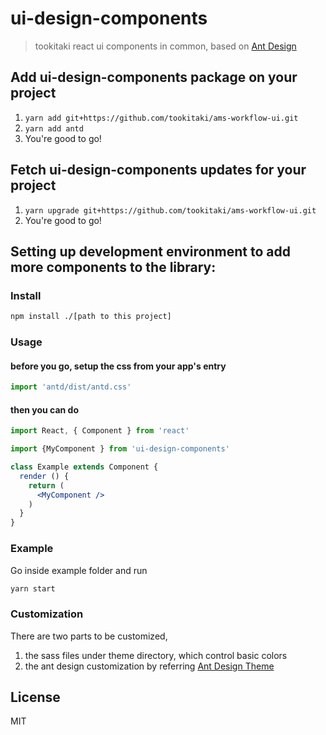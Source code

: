 # ui-design-components

> tookitaki react ui components in common, based on [Ant Design](https://ant.design)

## Add ui-design-components package on your project
1. `yarn add git+https://github.com/tookitaki/ams-workflow-ui.git`
2. `yarn add antd`
3. You're good to go!

## Fetch ui-design-components updates for your project
1. `yarn upgrade git+https://github.com/tookitaki/ams-workflow-ui.git`
2. You're good to go!

## Setting up development environment to add more components to the library:

### Install

```bash
npm install ./[path to this project]
```

### Usage

#### before you go, setup the css from your app's entry

```js
import 'antd/dist/antd.css'
```

#### then you can do

```jsx
import React, { Component } from 'react'

import {MyComponent } from 'ui-design-components'

class Example extends Component {
  render () {
    return (
      <MyComponent />
    )
  }
}
```

### Example

Go inside example folder and run

```bash
yarn start
```

### Customization

There are two parts to be customized,
1. the sass files under theme directory, which control basic colors
2. the ant design customization by referring [Ant Design Theme](https://ant.design/docs/react/customize-theme)

## License

MIT
